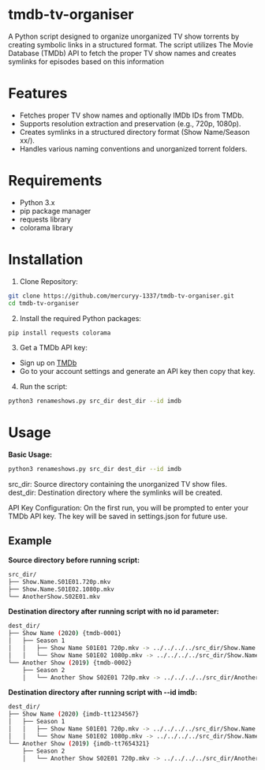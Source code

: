# tmdb-tv-organiser
A Python script designed to organize unorganized TV show torrents by creating symbolic links in a structured format. The script utilizes The Movie Database (TMDb) API to fetch the proper TV show names and creates symlinks for episodes based on this information

# Features
- Fetches proper TV show names and optionally IMDb IDs from TMDb.
- Supports resolution extraction and preservation (e.g., 720p, 1080p).
- Creates symlinks in a structured directory format (Show Name/Season xx/).
- Handles various naming conventions and unorganized torrent folders.

# Requirements
- Python 3.x
- pip package manager
- requests library
- colorama library

# Installation
1. Clone Repository:
``` sh
git clone https://github.com/mercuryy-1337/tmdb-tv-organiser.git
cd tmdb-tv-organiser
```
2. Install the required Python packages:
``` sh
pip install requests colorama
```
3. Get a TMDb API key:
- Sign up on [TMDb](https://www.themoviedb.org/)
- Go to your account settings and generate an API key then copy that key.

4. Run the script:
``` sh
python3 renameshows.py src_dir dest_dir --id imdb
```

# Usage
**Basic Usage:**
```sh
python3 renameshows.py src_dir dest_dir --id imdb
```
src_dir: Source directory containing the unorganized TV show files. <br/>
dest_dir: Destination directory where the symlinks will be created.

API Key Configuration:
On the first run, you will be prompted to enter your TMDb API key. The key will be saved in settings.json for future use.

## Example
**Source directory before running script:**
``` sh
src_dir/
├── Show.Name.S01E01.720p.mkv
├── Show.Name.S01E02.1080p.mkv
└── AnotherShow.S02E01.mkv
```
**Destination directory after running script with no id parameter:**
``` sh
dest_dir/
├── Show Name (2020) {tmdb-0001}
│   ├── Season 1
│   │   ├── Show Name S01E01 720p.mkv -> ../../../../src_dir/Show.Name.S01E01.720p.mkv
│   │   └── Show Name S01E02 1080p.mkv -> ../../../../src_dir/Show.Name.S01E02.1080p.mkv
└── Another Show (2019) {tmdb-0002}
    ├── Season 2
    │   └── Another Show S02E01 720p.mkv -> ../../../../src_dir/AnotherShow.S02E01.mkv
```
**Destination directory after running script with --id imdb:**
``` sh
dest_dir/
├── Show Name (2020) {imdb-tt1234567}
│   ├── Season 1
│   │   ├── Show Name S01E01 720p.mkv -> ../../../../src_dir/Show.Name.S01E01.720p.mkv
│   │   └── Show Name S01E02 1080p.mkv -> ../../../../src_dir/Show.Name.S01E02.1080p.mkv
└── Another Show (2019) {imdb-tt7654321}
    ├── Season 2
    │   └── Another Show S02E01 720p.mkv -> ../../../../src_dir/AnotherShow.S02E01.mkv
```

